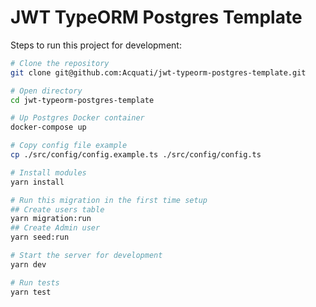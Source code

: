 # JWT TypeORM Postgres Template

Steps to run this project for development:

```bash
# Clone the repository
git clone git@github.com:Acquati/jwt-typeorm-postgres-template.git

# Open directory
cd jwt-typeorm-postgres-template

# Up Postgres Docker container
docker-compose up

# Copy config file example
cp ./src/config/config.example.ts ./src/config/config.ts

# Install modules
yarn install

# Run this migration in the first time setup
## Create users table
yarn migration:run
## Create Admin user
yarn seed:run

# Start the server for development
yarn dev

# Run tests
yarn test
```
